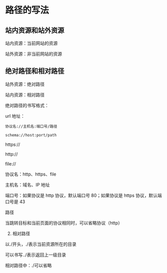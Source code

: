 # 路径的写法

## 站内资源和站外资源

站内资源：当前网站的资源

站外资源：非当前网站的资源

## 绝对路径和相对路径

站外资源：绝对路径

站内资源：相对路径

绝对路径的书写格式：

url 地址：

```
协议名://主机名:端口号/路径

schema://host:port/path
```

https://

http://

file://

协议名：http、https、file

主机名：域名、IP 地址

端口号：如果协议是 http 协议，默认端口号 80；如果协议是 https 协议，默认端口号是 43

路径

当跳转目标和当前页面的协议相同时，可以省略协议（http）

2. 相对路径

以./开头，./表示当前资源所在的目录

可以书写../表示返回上一级目录

相对路径中：./可以省略
